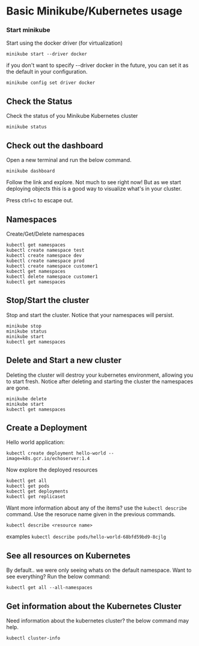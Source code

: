 # Basic Minikube/Kubernetes usage

### Start minikube 

Start using the docker driver (for virtualization)
```
minikube start --driver docker
```

if you don't want to specify --driver docker in the future, you can set it as the default in your configuration. 
```
minikube config set driver docker
```

## Check the Status 
Check the status of you Minikube Kubernetes cluster

```
minikube status
```

## Check out the dashboard
Open a new terminal and run the below command.
```
minikube dashboard
```

Follow the link and explore. Not much to see right now! But as we start deploying objects this is a good way to visualize what's in your cluster.

Press ctrl+c to escape out.

## Namespaces

Create/Get/Delete namespaces

```
kubectl get namespaces
kubectl create namespace test
kubectl create namespace dev
kubectl create namespace prod
kubectl create namespace customer1
kubectl get namespaces
kubectl delete namespace customer1
kubectl get namespaces
```

## Stop/Start the cluster

Stop and start the cluster. Notice that your namespaces will persist.
```
minikube stop
minikube status
minikube start
kubectl get namespaces
```

## Delete and Start a new cluster

Deleting the cluster will destroy your kubernetes environment, allowing you to start fresh. Notice after deleting and starting the cluster the namespaces are gone.

```
minikube delete
minikube start
kubectl get namespaces
```

## Create a Deployment

Hello world application:
```
kubectl create deployment hello-world --image=k8s.gcr.io/echoserver:1.4
```

Now explore the deployed resources
```
kubectl get all
kubectl get pods
kubectl get deployments
kubectl get replicaset
```

Want more information about any of the items? use the `kubectl describe` command. Use the resoruce name given in the previous commands.

```
kubectl describe <resource name>
```
examples `kubectl describe pods/hello-world-68bfd59bd9-8cjlg`

## See all resources on Kubernetes

By default.. we were only seeing whats on the default namespace. Want to see everything? Run the below command:

```
kubectl get all --all-namespaces
```

## Get information about the Kubernetes Cluster

Need information about the kubernetes cluster? the below command may help.
```
kubectl cluster-info
```